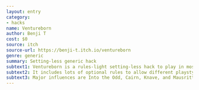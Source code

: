 ```yaml
---
layout: entry
category:
- hacks
name: Ventureborn
author: Benji T
cost: $0
source: itch
source-url: https://benji-t.itch.io/ventureborn
genre: generic
summary: Setting-less generic hack
subtext1: Ventureborn is a rules-light setting-less hack to play in most settings. 
subtext2: It includes lots of optional rules to allow different playstyles.
subtext3: Major influences are Into the Odd, Cairn, Knave, and Mausritter.
---
```

